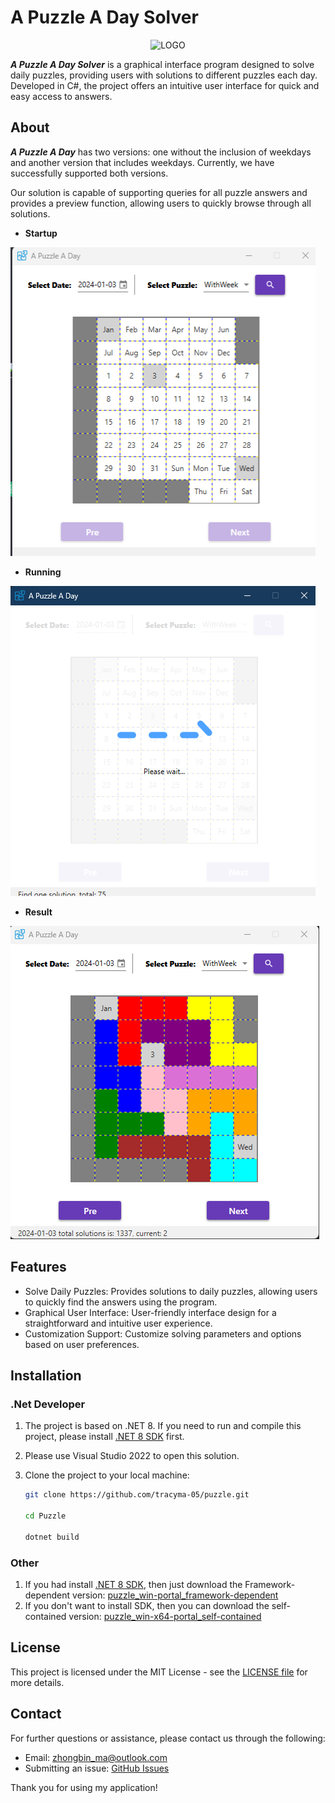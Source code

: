 # A Puzzle A Day Solver

<div align="center">

![LOGO](Puzzle/Resources/puzzle.ico)

</div>

***A Puzzle A Day Solver*** is a graphical interface program designed to solve daily puzzles, providing users with solutions to different puzzles each day. Developed in C#, the project offers an intuitive user interface for quick and easy access to answers.

## About
***A Puzzle A Day*** has two versions: one without the inclusion of weekdays and another version that includes weekdays. Currently, we have successfully supported both versions.

Our solution is capable of supporting queries for all puzzle answers and provides a preview function, allowing users to quickly browse through all solutions.

- **Startup**

![START](Puzzle/Resources/start.png)

- **Running**

![RUNNING](Puzzle/Resources/running.png)

- **Result**

![RESULT](Puzzle/Resources/result.png)

## Features
- Solve Daily Puzzles: Provides solutions to daily puzzles, allowing users to quickly find the answers using the program.
- Graphical User Interface: User-friendly interface design for a straightforward and intuitive user experience.
- Customization Support: Customize solving parameters and options based on user preferences.

## Installation
### .Net Developer
1. The project is based on .NET 8. If you need to run and compile this project, please install [.NET 8 SDK](https://dotnet.microsoft.com/en-us/download/dotnet/8.0) first.
2. Please use Visual Studio 2022 to open this solution.
3. Clone the project to your local machine:

    ```bash
    git clone https://github.com/tracyma-05/puzzle.git

    cd Puzzle

    dotnet build
    ```
### Other
1. If you had install [.NET 8 SDK](https://dotnet.microsoft.com/en-us/download/dotnet/8.0), then just download the Framework-dependent version: [puzzle_win-portal_framework-dependent](https://github.com/tracyma-05/Puzzle/releases/download/v1.0.0/puzzle_win-portal_framework-dependent_v1.0.0.zip)
2. If you don't want to install SDK, then you can download the self-contained version: [puzzle_win-x64-portal_self-contained](https://github.com/tracyma-05/Puzzle/releases/download/v1.0.0/puzzle_win-x64-portal_self-contained_v1.0.0.zip)

## License
This project is licensed under the MIT License - see the [LICENSE file](./LICENSE) for more details.

## Contact
For further questions or assistance, please contact us through the following:
- Email: zhongbin_ma@outlook.com
- Submitting an issue: [GitHub Issues](https://github.com/tracyma-05/Puzzle/issues)

Thank you for using my application!
